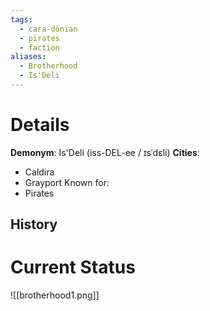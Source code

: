 ```yaml
---
tags:
  - cara-dönian
  - pirates
  - faction
aliases:
  - Brotherhood
  - Is'Deli
---
```

# Details
**Demonym**: Is'Deli (iss-DEL-ee / ɪsˈdɛli)
**Cities**:
- Caldira
- Grayport
Known for:
- Pirates

## History


# Current Status



![[brotherhood1.png]]